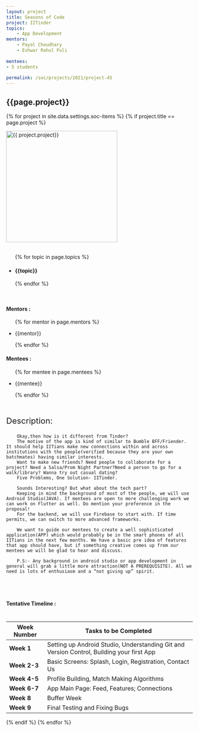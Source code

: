 ```yaml
---
layout: project
title: Seasons of Code
project: IITinder 
topics:
    - App Development
mentors:
    - Payal Choudhary
    - Eshwar Rahul Puli       
    
mentees:
- 5 students   
    
permalink: /soc/projects/2021/project-45
---
```


<h2 class="display1 m-3 p-3 text-center">{{page.project}}</h2>

{% for project in site.data.settings.soc-items %}
{% if project.title == page.project %}
<div>
    <img src="{{ site.baseurl }}/{{ project.image }}"  width = "300" height="300" alt="{{ project.project}}" class="border rounded img-soc">
</div>
<div>
    <br>
    <ul>
        {% for topic in page.topics %}
        <li><h4 class="text-primary text-center">{{topic}}</h4></li>
        {% endfor %}
    </ul>
    <br>
    <h4 class="display3  ">Mentors :</h4> 
    <ul>
        {% for mentor in page.mentors %}
        <li><p class="lead">{{mentor}}</p></li>
        {% endfor %}
    </ul>
    <h4 class="display3  ">Mentees :</h4> 
    <ul>
        {% for mentee in page.mentees %}
        <li><p class="lead">{{mentee}}</p></li>
        {% endfor %}
    </ul>
</div>
<div>
    <p class="display3" style = "font-size:22px;" >
        <br>
        Description:
        
        Okay,then how is it different from Tinder?
        The motive of the app is kind of similar to Bumble BFF/Friender. It should help IITians make new connections within and across institutions with the people(verified because they are your own batchmates) having similar interests.
        Want to make new friends? Need people to collaborate for a project? Need a Salsa/Prom Night Partner?Need a person to go for a walk/library? Wanna try out casual dating?
        Five Problems, One Solution- IITinder.

        Sounds Interesting? But what about the tech part?
        Keeping in mind the background of most of the people, we will use Android Studio(JAVA). If mentees are open to more challenging work we can work on Flutter as well. Do mention your preference in the proposal!
        For the backend, we will use Firebase to start with. If time permits, we can switch to more advanced frameworks.

        We want to guide our mentees to create a well sophisticated application(APP) which would probably be in the smart phones of all IITians in the next few months. We have a basic pre idea of features that app should have, but if something creative comes up from our mentees we will be glad to hear and discuss.

        P.S:- Any background in android studio or app development in general will grab a little more attraction(NOT A PREREQUISITE). All we need is lots of enthusiasm and a “not giving up” spirit.
 </p> <br>
</div>
<div>
    <h4 class="display3" style="margin:40px 0px 40px 0px;">Tentative Timeline :</h4>
    <table class="table table-striped">
  <thead>
    <tr>
      <th>Week Number</th>
      <th>Tasks to be Completed</th>
    </tr>
  </thead>
  <tbody>
    <tr>
      <td><strong>Week 1</strong></td>
      <td>Setting up Android Studio, Understanding Git and Version Control, Building your first App</td>
    </tr>
    <tr>
      <td><strong>Week 2-3</strong></td>
      <td>Basic Screens: Splash, Login, Registration, Contact Us</td>
    </tr>
    <tr>
      <td><strong>Week 4-5</strong></td>
      <td>Profile Building, Match Making Algorithms</td>
    </tr>
    <tr>
      <td><strong>Week 6-7</strong></td>
      <td>App Main Page: Feed, Features; Connections</td>
    </tr>
    <tr>
      <td><strong>Week 8</strong></td>
      <td>Buffer Week</td>
    </tr>
    <tr>
      <td><strong>Week 9</strong></td>
      <td>Final Testing and Fixing Bugs</td>
    </tr>
  </tbody>
</table>
</div>

{% endif %}
{% endfor %}
